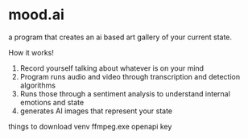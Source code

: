 # mood.ai
a program that creates an ai based art gallery of your current state. 

How it works!
1. Record yourself talking about whatever is on your mind
2. Program runs audio and video through transcription and detection algorithms
3. Runs those through a sentiment analysis to understand internal emotions and state
4. generates AI images that represent your state

things to download
venv
ffmpeg.exe
openapi key
